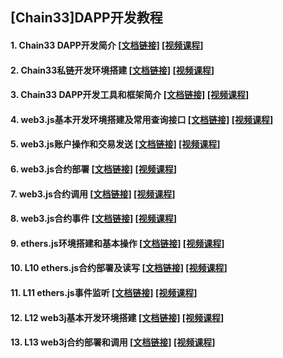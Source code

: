 ## [Chain33]DAPP开发教程

#### 1. Chain33 DAPP开发简介  [[文档链接]](https://github.com/andyYuanFZM/Chain33_Dapp_develop/blob/main/L1%20Chain33%20DAPP%E5%BC%80%E5%8F%91%E7%AE%80%E4%BB%8B/L1_readme.md)  [[视频课程]](https://www.bilibili.com/video/BV1BM411v745/?share_source=copy_web&vd_source=6dc648c02f2bdc5a6e650dadc1136eed)  
#### 2. Chain33私链开发环境搭建  [[文档链接]](https://github.com/andyYuanFZM/Chain33_Dapp_develop/blob/main/L2%20Chain33%E7%A7%81%E9%93%BE%E5%BC%80%E5%8F%91%E7%8E%AF%E5%A2%83%E6%90%AD%E5%BB%BA/L2_readme.md)  [[视频课程]](https://www.bilibili.com/video/BV1JY411B7Jc/?share_source=copy_web&vd_source=6dc648c02f2bdc5a6e650dadc1136eed)  
#### 3. Chain33 DAPP开发工具和框架简介  [[文档链接]](https://github.com/andyYuanFZM/Chain33_Dapp_develop/blob/main/L3%20Chain33%20DAPP%E5%BC%80%E5%8F%91%E5%B7%A5%E5%85%B7%E5%92%8C%E6%A1%86%E6%9E%B6%E7%AE%80%E4%BB%8B/L3_readme.md)  [[视频课程]](https://www.bilibili.com/video/BV1654y1A7ar/?share_source=copy_web&vd_source=6dc648c02f2bdc5a6e650dadc1136eed)  
#### 4. web3.js基本开发环境搭建及常用查询接口  [[文档链接]](https://github.com/andyYuanFZM/Chain33_Dapp_develop/blob/main/L4%20web3.js%E5%9F%BA%E6%9C%AC%E5%BC%80%E5%8F%91%E7%8E%AF%E5%A2%83%E6%90%AD%E5%BB%BA/L4_readme.md)  [[视频课程]](https://www.bilibili.com/video/BV1pA41127sK/?share_source=copy_web&vd_source=6dc648c02f2bdc5a6e650dadc1136eed)  
#### 5. web3.js账户操作和交易发送  [[文档链接]](https://github.com/andyYuanFZM/Chain33_Dapp_develop/blob/main/L5%20web3.js%E8%B4%A6%E6%88%B7%E6%93%8D%E4%BD%9C%E5%92%8C%E4%BA%A4%E6%98%93%E5%8F%91%E9%80%81/L5_readme.md)  [[视频课程]](https://www.bilibili.com/video/BV1p54y1w7go/?share_source=copy_web&vd_source=6dc648c02f2bdc5a6e650dadc1136eed)  
#### 6. web3.js合约部署  [[文档链接]](https://github.com/andyYuanFZM/Chain33_Dapp_develop/blob/main/L6%20web3.js%E5%90%88%E7%BA%A6%E9%83%A8%E7%BD%B2/L6_readme.md)  [[视频课程]](https://www.bilibili.com/video/BV1x24y1H7zj/?share_source=copy_web)  
#### 7. web3.js合约调用  [[文档链接]](https://github.com/andyYuanFZM/Chain33_Dapp_develop/blob/main/L7%20web3.js%E5%90%88%E7%BA%A6%E8%AF%BB%E5%86%99/L7_readme.md)  [[视频课程]](https://www.bilibili.com/video/BV1Lo4y1r7Sb/?share_source=copy_web&vd_source=6dc648c02f2bdc5a6e650dadc1136eed)  
#### 8. web3.js合约事件  [[文档链接]](https://github.com/andyYuanFZM/Chain33_Dapp_develop/blob/main/L8%20web3.js%E5%90%88%E7%BA%A6%E4%BA%8B%E4%BB%B6/L8_readme.md)  [[视频课程]](https://www.bilibili.com/video/BV1ok4y187Yo/?share_source=copy_web&vd_source=6dc648c02f2bdc5a6e650dadc1136eed)  
#### 9. ethers.js环境搭建和基本操作  [[文档链接]](https://github.com/andyYuanFZM/Chain33_Dapp_develop/blob/main/L9%20ethers.js%E7%8E%AF%E5%A2%83%E6%90%AD%E5%BB%BA%E5%92%8C%E5%9F%BA%E6%9C%AC%E6%93%8D%E4%BD%9C/L9_readme.md)  [[视频课程]](https://www.bilibili.com/video/BV1Y84y1A7Mh/?share_source=copy_web&vd_source=6dc648c02f2bdc5a6e650dadc1136eed) 
#### 10. L10 ethers.js合约部署及读写  [[文档链接]](https://github.com/andyYuanFZM/Chain33_Dapp_develop/blob/main/L10%20ethers.js%E5%90%88%E7%BA%A6%E9%83%A8%E7%BD%B2%E5%8F%8A%E8%AF%BB%E5%86%99/L10_readme.md)  [[视频课程]](https://www.bilibili.com/video/BV13g4y1x7P3/?share_source=copy_web&vd_source=6dc648c02f2bdc5a6e650dadc1136eed) 
#### 11. L11 ethers.js事件监听  [[文档链接]](https://github.com/andyYuanFZM/Chain33_Dapp_develop/blob/main/L11%20ethers.js%E4%BA%8B%E4%BB%B6%E7%9B%91%E5%90%AC/L11_readme.md)  [[视频课程]](https://www.bilibili.com/video/BV1wv4y157wP/?share_source=copy_web&vd_source=6dc648c02f2bdc5a6e650dadc1136eed)   
#### 12. L12 web3j基本开发环境搭建  [[文档链接]](https://github.com/andyYuanFZM/Chain33_Dapp_develop/blob/main/L12%20web3j%E5%9F%BA%E6%9C%AC%E5%BC%80%E5%8F%91%E7%8E%AF%E5%A2%83%E6%90%AD%E5%BB%BA/L12_readme.md)  [[视频课程]](https://www.bilibili.com/video/BV1LN411N7M4/?share_source=copy_web)   
#### 13. L13 web3j合约部署和调用  [[文档链接]](https://github.com/andyYuanFZM/Chain33_Dapp_develop/blob/main/L13%20web3j%E5%90%88%E7%BA%A6%E9%83%A8%E7%BD%B2%E5%8F%8A%E8%AF%BB%E5%86%99/L13_readme.md)  [[视频课程]](https://www.bilibili.com/video/BV1tM4y1277E/?share_source=copy_web&vd_source=6dc648c02f2bdc5a6e650dadc1136eed)   

